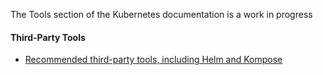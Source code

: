 ---
---

The Tools section of the Kubernetes documentation is a work in progress

#### Third-Party Tools

* [Recommended third-party tools, including Helm and Kompose](/docs/tasks/third-party-tools)

